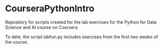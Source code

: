 # CourseraPythonIntro
Repository for scripts created for the lab exercises for the Python for Data Science and AI course on Coursera

To date, the script labfun.py includes exercises from the first two weeks of the course.
